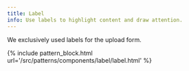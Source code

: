 ```yaml
---
title: Label
info: Use labels to highlight content and draw attention.
---
```


We exclusively used labels for the upload form.

{% include pattern_block.html url='/src/patterns/components/label/label.html' %}